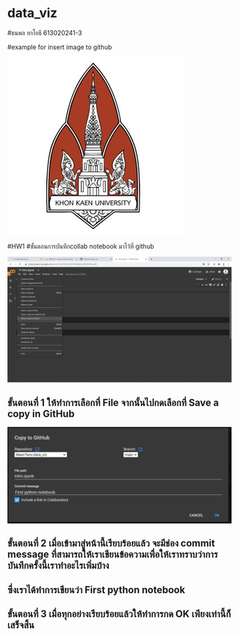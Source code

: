 # data_viz

#ธนพล ทาโยธี 613020241-3


#example for insert image to github


![KKU](KKU.jpg)


#HW1
#ขั้นตอนการบันทึกcollab notebook มาไว้ที่ github

![collab2](collab2.png)

## ขั้นตอนที่ 1 ให้ทำการเลือกที่ File จากนั้นไปกดเลือกที่ Save a copy in GitHub

![collab1](collab1.PNG)

## ขั้นตอนที่ 2 เมื่อเข้ามาสู่หน้านี้เรียบร้อยแล้ว จะมีช่อง commit message ที่สามารถให้เราเขียนข้อความเพื่อให้เราทราบว่าการบันทึกครั้งนี้เราทำอะไรเพิ่มบ้าง 
## ซึ่งเราได้ทำการเขียนว่า First python notebook
## ขั้นตอนที่ 3 เมื่อทุกอย่างเรียบร้อยแล้วให้ทำการกด OK เพียงเท่านี้ก็เสร็จสิ้น
